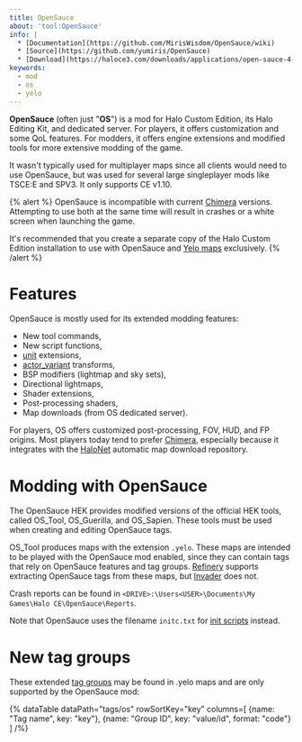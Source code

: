 ```yaml
---
title: OpenSauce
about: 'tool:OpenSauce'
info: |
  * [Documentation](https://github.com/MirisWisdom/OpenSauce/wiki)
  * [Source](https://github.com/yumiris/OpenSauce)
  * [Download](https://haloce3.com/downloads/applications/open-sauce-4-0/)
keywords:
  - mod
  - os
  - yelo
---
```

**OpenSauce** (often just "**OS**") is a mod for Halo Custom Edition, its Halo Editing Kit, and dedicated server. For players, it offers customization and some QoL features. For modders, it offers engine extensions and modified tools for more extensive modding of the game.

It wasn't typically used for multiplayer maps since all clients would need to use OpenSauce, but was used for several large singleplayer mods like TSCE:E and SPV3. It only supports CE v1.10.

{% alert %}
OpenSauce is incompatible with current [Chimera](~) versions. Attempting to use both at the same time will result in crashes or a white screen when launching the game.

It's recommended that you create a separate copy of the Halo Custom Edition installation to use with OpenSauce and [Yelo maps](~map#opensauce-yelo-maps) exclusively.
{% /alert %}

# Features
OpenSauce is mostly used for its extended modding features:

* New tool commands,
* New script functions,
* [unit](~) extensions,
* [actor_variant](~) transforms,
* BSP modifiers (lightmap and sky sets),
* Directional lightmaps,
* Shader extensions,
* Post-processing shaders,
* Map downloads (from OS dedicated server).

For players, OS offers customized post-processing, FOV, HUD, and FP origins. Most players today tend to prefer [Chimera](~), especially because it integrates with the [HaloNet](~sharing#halonet) automatic map download repository.

# Modding with OpenSauce
The OpenSauce HEK provides modified versions of the official HEK tools, called OS_Tool, OS_Guerilla, and OS_Sapien. These tools must be used when creating and editing OpenSauce tags.

OS_Tool produces maps with the extension `.yelo`. These maps are intended to be played with the OpenSauce mod enabled, since they can contain tags that rely on OpenSauce features and tag groups. [Refinery](~) supports extracting OpenSauce tags from these maps, but [Invader](~) does not.

Crash reports can be found in `<DRIVE>:\Users<USER>\Documents\My Games\Halo CE\OpenSauce\Reports`.

Note that OpenSauce uses the filename `initc.txt` for [init scripts](~arguments#init-txt) instead.

# New tag groups
These extended [tag groups](~general/tags#tag-groups) may be found in .yelo maps and are only supported by the OpenSauce mod:

{% dataTable
  dataPath="tags/os"
  rowSortKey="key"
  columns=[
    {name: "Tag name", key: "key"},
    {name: "Group ID", key: "value/id", format: "code"}
  ]
/%}
